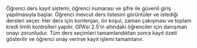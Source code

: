 
Öğrenci ders kayıt sistemi, öğrenci numarası ve şifre ile güvenli giriş yapılmasıyla başlar. Öğrenci mevcut ders listesini görüntüler ve istediği dersleri seçer. Her ders için kontenjan, ön koşul, zaman çakışması ve toplam kredi limiti kontrolleri yapılır. GPA’si 2.5’in altındaki öğrenciler için danışman onayı zorunludur. Tüm ders seçimleri tamamlandıktan sonra kayıt özeti gösterilir ve öğrenci onay verirse kayıt işlemi tamamlanır.
